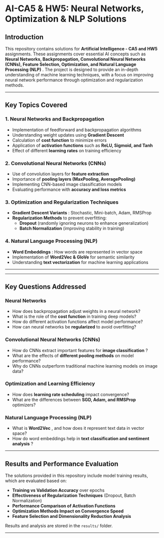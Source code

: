 # AI-CA5 & HW5: Neural Networks, Optimization & NLP Solutions

## Introduction

This repository contains solutions for **Artificial Intelligence - CA5 and HW5** assignments. These assignments cover essential AI concepts such as  **Neural Networks, Backpropagation, Convolutional Neural Networks (CNNs), Feature Selection, Optimization, and Natural Language Processing (NLP)** . The project is designed to provide an in-depth understanding of machine learning techniques, with a focus on improving neural network performance through optimization and regularization methods.

---

## Key Topics Covered

### 1. Neural Networks and Backpropagation

* Implementation of feedforward and backpropagation algorithms
* Understanding weight updates using **Gradient Descent**
* Calculation of **cost function** to minimize errors
* Application of **activation functions** such as **ReLU, Sigmoid, and Tanh**
* Effect of different **learning rates** on training efficiency

### 2. Convolutional Neural Networks (CNNs)

* Use of convolution layers for **feature extraction**
* Importance of **pooling layers (MaxPooling, AveragePooling)**
* Implementing CNN-based image classification models
* Evaluating performance with **accuracy and loss metrics**

### 3. Optimization and Regularization Techniques

* **Gradient Descent Variants** : Stochastic, Mini-batch, Adam, RMSProp
* **Regularization Methods** to prevent overfitting:
  * **Dropout** (randomly ignoring neurons to enhance generalization)
  * **Batch Normalization** (improving stability in training)

### 4. Natural Language Processing (NLP)

* **Word Embeddings** : How words are represented in vector space
* Implementation of **Word2Vec & GloVe** for semantic similarity
* Understanding **text vectorization** for machine learning applications

---

---

## Key Questions Addressed

### Neural Networks

* How does backpropagation adjust weights in a neural network?
* What is the role of the **cost function** in training deep models?
* How do different activation functions affect model performance?
* How can neural networks be **regularized** to avoid overfitting?

### Convolutional Neural Networks (CNNs)

* How do CNNs extract important features for  **image classification** ?
* What are the effects of **different pooling methods** on model performance?
* Why do CNNs outperform traditional machine learning models on image data?

### Optimization and Learning Efficiency

* How does **learning rate scheduling** impact convergence?
* What are the differences between **SGD, Adam, and RMSProp** optimizers?

### Natural Language Processing (NLP)

* What is  **Word2Vec** , and how does it represent text data in vector space?
* How do word embeddings help in  **text classification and sentiment analysis** ?

---

## Results and Performance Evaluation

The solutions provided in this repository include model training results, which are evaluated based on:

* **Training vs Validation Accuracy** over epochs
* **Effectiveness of Regularization Techniques** (Dropout, Batch Normalization)
* **Performance Comparison of Activation Functions**
* **Optimization Methods Impact on Convergence Speed**
* **Feature Selection and Dimensionality Reduction Analysis**

Results and analysis are stored in the `results/` folder.

---
